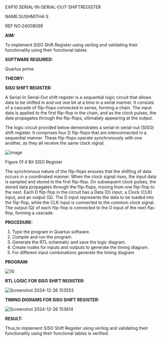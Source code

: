 EXP10  SERIAL-IN-SERIAL-OUT-SHIFTREGISTER

NAME:SUSHMITHA S

REF NO:24008099

**AIM:**

To implement  SISO Shift Register using verilog and validating their functionality using their functional tables

**SOFTWARE REQUIRED:**

Quartus prime

**THEORY:**

**SISO SHIFT REGISTER:**

A Serial-In Serial-Out shift register is a sequential logic circuit that allows data to be shifted in and out one bit at a time in a serial manner. It consists of a cascade of flip-flops connected in series, forming a chain. The input data is applied to the first flip-flop in the chain, and as the clock pulses, the data propagates through the flip-flops, ultimately appearing at the output.

The logic circuit provided below demonstrates a serial-in serial-out (SISO) shift register. It comprises four D flip-flops that are interconnected in a sequential manner. These flip-flops operate synchronously with one another, as they all receive the same clock signal.

![image](https://github.com/naavaneetha/SERIAL-IN-SERIAL-OUT-SHIFTREGISTER/assets/154305477/e81c4072-37f9-46c6-8145-566764b74c3a)

Figure 01 4 Bit SISO Register

The synchronous nature of the flip-flops ensures that the shifting of data occurs in a coordinated manner. When the clock signal rises, the input data is sampled and stored in the first flip-flop. On subsequent clock pulses, the stored data propagates through the flip-flops, moving from one flip-flop to the next.
Each D flip-flop in the circuit has a Data (D) input, a Clock (CLK) input, and an output (Q). The D input represents the data to be loaded into the flip-flop, while the CLK input is connected to the common clock signal. The output (Q) of each flip-flop is connected to the D input of the next flip-flop, forming a cascade.

**PROCEDURE:**

1. Type the program in Quartus software.
2. Compile and run the program.
3. Generate the RTL schematic and save the logic diagram.
4. Create nodes for inputs and outputs to generate the timing diagram.
5. For different input combinations generate the timing diagram



**PROGRAM:**



![10](https://github.com/user-attachments/assets/884e5e62-e15a-412f-a725-07f5deeed310)


**RTL LOGIC FOR SISO SHIFT REGISTER:**



![Screenshot 2024-12-26 153553](https://github.com/user-attachments/assets/5be9948c-b802-44ea-a781-38a0087a576c)


**TIMING DIGRAMS FOR SISO SHIFT REGISTER:**



![Screenshot 2024-12-26 153614](https://github.com/user-attachments/assets/b58316cd-4fbc-4660-93b7-70f6f7aa5031)



**RESULT:**

Thus,to implement SISO Shift Register using verilog and validating their
functionality using their functional tables is verified.



